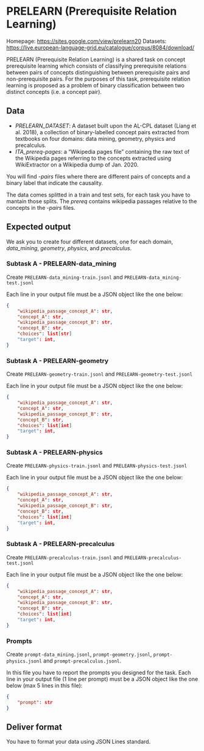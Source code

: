 # PRELEARN (Prerequisite Relation Learning)

Homepage: https://sites.google.com/view/prelearn20
Datasets: https://live.european-language-grid.eu/catalogue/corpus/8084/download/

PRELEARN (Prerequisite Relation Learning) is a shared task on concept prerequisite learning which consists of classifying prerequisite relations between pairs of concepts distinguishing between prerequisite pairs and non-prerequisite pairs. For the purposes of this task, prerequisite relation learning is proposed as a problem of binary classification between two distinct concepts (i.e. a concept pair).

## Data

- *PRELEARN_DATASET*: A dataset built upon the AL-CPL dataset (Liang et al. 2018), a collection of binary-labelled concept pairs extracted from textbooks on four domains: data mining, geometry, physics and precalculus. 
- *ITA_prereq-pages*: a “Wikipedia pages file” containing the raw text of the Wikipedia pages referring to the concepts extracted using WikiExtractor on a Wikipedia dump of Jan. 2020.

You will find *-pairs* files where there are different pairs of concepts and a binary label that indicate the causality.

The data comes splitted in a train and test sets, for each task you have to mantain those splits.
The *prereq* contains wikipedia passages relative to the concepts in the *-pairs* files.

## Expected output

We ask you to create four different datasets, one for each domain, *data_mining*, *geometry*, *physics*, and *precalculus*.

### Subtask A - PRELEARN-data_mining

Create ```PRELEARN-data_mining-train.jsonl``` and ```PRELEARN-data_mining-test.jsonl```

Each line in your output file must be a JSON object like the one below:

```JSON
{
    "wikipedia_passage_concept_A": str,
    "concept_A": str,
    "wikipedia_passage_concept_B": str,
    "concept_B": str,
    "choices": list[str]
    "target": int,
}
```

### Subtask A - PRELEARN-geometry

Create ```PRELEARN-geometry-train.jsonl``` and ```PRELEARN-geometry-test.jsonl```

Each line in your output file must be a JSON object like the one below:

```JSON
{
    "wikipedia_passage_concept_A": str,
    "concept_A": str,
    "wikipedia_passage_concept_B": str,
    "concept_B": str,
    "choices": list[int]
    "target": int,
}
```

### Subtask A - PRELEARN-physics

Create ```PRELEARN-physics-train.jsonl``` and ```PRELEARN-physics-test.jsonl```

Each line in your output file must be a JSON object like the one below:

```JSON
{
    "wikipedia_passage_concept_A": str,
    "concept_A": str,
    "wikipedia_passage_concept_B": str,
    "concept_B": str,
    "choices": list[int]
    "target": int,
}
```

### Subtask A - PRELEARN-precalculus

Create ```PRELEARN-precalculus-train.jsonl``` and ```PRELEARN-precalculus-test.jsonl```

Each line in your output file must be a JSON object like the one below:

```JSON
{
    "wikipedia_passage_concept_A": str,
    "concept_A": str,
    "wikipedia_passage_concept_B": str,
    "concept_B": str,
    "choices": list[int]
    "target": int,
}
```

### Prompts

Create ```prompt-data_mining.jsonl```, ```prompt-geometry.jsonl```, ```prompt-physics.jsonl``` and ```prompt-precalculus.jsonl```.

In this file you have to report the prompts you designed for the task. 
Each line in your output file (1 line per prompt) must be a JSON object like the one below (max 5 lines in this file):

```JSON
{
    "prompt": str
}
```

## Deliver format

You have to format your data using JSON Lines standard.